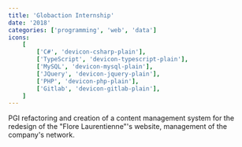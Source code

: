 ```yaml
---
title: 'Globaction Internship'
date: '2018'
categories: ['programming', 'web', 'data']
icons:
    [
        ['C#', 'devicon-csharp-plain'],
        ['TypeScript', 'devicon-typescript-plain'],
        ['MySQL', 'devicon-mysql-plain'],
        ['JQuery', 'devicon-jquery-plain'],
        ['PHP', 'devicon-php-plain'],
        ['Gitlab', 'devicon-gitlab-plain'],
    ]
---
```


PGI refactoring and creation of a content management system for the redesign of the "Flore Laurentienne"\'s website, management of the company\'s network.

